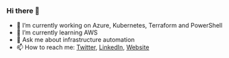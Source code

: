 ### Hi there 👋

- 🔭 I’m currently working on Azure, Kubernetes, Terraform and PowerShell
- 🌱 I’m currently learning AWS
- 💬 Ask me about infrastructure automation
- 📫 How to reach me: [Twitter](https://twitter.com/janegilring), [LinkedIn](https://www.linkedin.com/in/janegilring/), [Website](https://www.powershell.no)

<!--
**janegilring/janegilring** is a ✨ _special_ ✨ repository because its `README.md` (this file) appears on your GitHub profile.

Here are some ideas to get you started:

- 👯 I’m looking to collaborate on ...
- 🤔 I’m looking for help with ...
- 📫 How to reach me: ...
- 😄 Pronouns: ...
- ⚡ Fun fact: ...
-->
